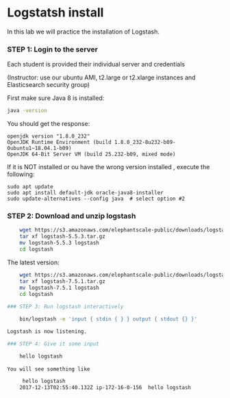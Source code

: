 # Logstatsh install

In this lab we will practice the installation of Logstash.


### STEP 1: Login to the server
 
Each student is provided their individual server and credentials

(Instructor: use our ubuntu AMI, t2.large or t2.xlarge instances and Elasticsearch security group)

First make sure Java 8 is installed:

```bash
java -version
```

You should get the response:

```console
openjdk version "1.8.0_232"
OpenJDK Runtime Environment (build 1.8.0_232-8u232-b09-0ubuntu1~18.04.1-b09)
OpenJDK 64-Bit Server VM (build 25.232-b09, mixed mode)
```


If it is NOT installed or ou have the wrong version installed , execute the following:

```console
sudo apt update
sudo apt install default-jdk oracle-java8-installer
sudo update-alternatives --config java  # select option #2
```


### STEP 2: Download and unzip logstash

```bash
    wget https://s3.amazonaws.com/elephantscale-public/downloads/logstash-5.5.3.tar.gz    #outdated but works ok
    tar xf logstash-5.5.3.tar.gz
    mv logstash-5.5.3 logstash
    cd logstash
```


The latest version:

```bash
    wget https://s3.amazonaws.com/elephantscale-public/downloads/logstash-7.5.1.tar.gz    #latest version
    tar xf logstash-7.5.1.tar.gz
    mv logstash-7.5.1 logstash
    cd logstash
    
### STEP 3: Run logstash interactively

    bin/logstash -e 'input { stdin { } } output { stdout {} }'

Logstash is now listening. 

### STEP 4: Give it some input

    hello logstash
    
You will see something like

     hello logstash
    2017-12-13T02:55:40.132Z ip-172-16-0-156  hello logstash

     
